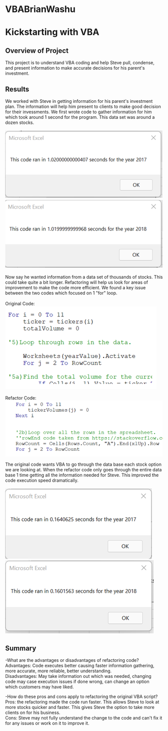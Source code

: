 # VBABrianWashu
# Kickstarting with VBA

## Overview of Project
This project is to understand VBA coding and help Steve pull, condense, and present information to make accurate decisions for his parent's investment. 
## Results
We worked with Steve in getting information for his parent's investment plan. The information will help him present to clients to make good decision for their invessments. We first wrote code to gather information for him which took around 1 second for the program. This data set was around a dozen stocks.<br/>
<br/>
![VBAChallengeNONrefractortime_2017](Resources/VBAChallengeNONrefractortime_2017.png)<br/>
![VBAChallengeNONrefractortime_2018](Resources/VBAChallengeNONrefractortime_2018.png)

Now say he wanted information from a data set of thousands of stocks. This could take quite a bit longer. Refactoring will help us look for areas of improvement to make the code more efficient. We found a key issue between the two codes which focused on 1 "for" loop.<br/>
<br/>
Original Code:<br/> 
![VBAChallengeNONrefractorcode](Resources/VBAChallengeNONrefractorcode.png)<br/>
<br/>
Refactor Code:<br/>
![VBAChallengerefractorcode](Resources/VBAChallengerefractorcode.png)

The original code wants VBA to go through the data base each stock option we are looking at. When the refactor code only goes through the entire data base 1 time getting all the information needed for Steve. This improved the code execution speed dramatically.<br/>
<br/>
![VBA_Challenge_2017](Resources/VBA_Challenge_2017.png)<br/>
![VBA_Challenge_2018](Resources/VBA_Challenge_2018.png)
<br/>
## Summary

-What are the advantages or disadvantages of refactoring code?<br/>
Advantages: Code executes better causing faster information gathering, more accurate, more reliable, better understanding.<br/>
Disadvantages: May take information out which was needed, changing code may case execution issues if done wrong, can change an option which customers may have liked. 

-How do these pros and cons apply to refactoring the original VBA script?<br/>
Pros: the refactoring made the code run faster. This allows Steve to look at more stocks quicker and faster. This gives Steve the option to take more clients on for his business.<br/>
Cons: Steve may not fully understand the change to the code and can't fix it for any issues or work on it to improve it. 
